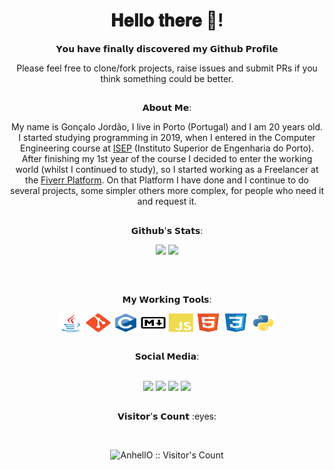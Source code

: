 <div align="center">
<h1> 𝐇𝐞𝐥𝐥𝐨 𝐭𝐡𝐞𝐫𝐞 👋! </h1>
</div>

<div align="center">
<p> 𝗬𝗼𝘂 𝗵𝗮𝘃𝗲 𝗳𝗶𝗻𝗮𝗹𝗹𝘆 𝗱𝗶𝘀𝗰𝗼𝘃𝗲𝗿𝗲𝗱 𝗺𝘆 𝗚𝗶𝘁𝗵𝘂𝗯 𝗣𝗿𝗼𝗳𝗶𝗹𝗲 <p>
Please feel free to clone/fork projects, raise issues and submit PRs if you think something could be better.
</div>

##
 
<div align="center">
<p> 𝗔𝗯𝗼𝘂𝘁 𝗠𝗲: <p>
<p> My name is Gonçalo Jordão, I live in Porto (Portugal) and I am 20 years old. I started studying programming in 2019, when I entered in the Computer Engineering course at <a href="https://www.isep.ipp.pt/" aria-label="ISEP" target="_blank">ISEP</a> (Instituto Superior de Engenharia do Porto). After finishing my 1st year of the course I decided to enter the working world (whilst I continued to study), so I started working as a Freelancer at the <a href="https://fiverr.com/gjordao" aria-label="Fiverr Platform" target="_blank">Fiverr Platform</a>. On that Platform I have done and I continue to do several projects, some simpler others more complex, for people who need it and request it.</p>
</div>

##
 
<div align="center">
<p> 𝗚𝗶𝘁𝗵𝘂𝗯'𝘀 𝗦𝘁𝗮𝘁𝘀: <p>
<img height="180em" src="https://github-readme-stats.vercel.app/api?username=GJordao12&show_icons=true&theme=dark&include_all_commits=true&count_private=true"/>
<img height="180em" src="https://github-readme-stats.vercel.app/api/top-langs/?username=GJordao12&layout=compact&langs_count=7&theme=dark"/>
</div>

##

<div style="display: inline_block" align="center"><br>
  <p> 𝗠𝘆 𝗪𝗼𝗿𝗸𝗶𝗻𝗴 𝗧𝗼𝗼𝗹𝘀: </p>
  <img align="center" alt="Jordao-Java" height="30" width="40" src="https://raw.githubusercontent.com/devicons/devicon/master/icons/java/java-original.svg">
  <img align="center" alt="Jordao-Git" height="30" width="40" src="https://raw.githubusercontent.com/devicons/devicon/master/icons/git/git-original.svg">
  <img align="center" alt="Jordao-C" height="30" width="40" src="https://raw.githubusercontent.com/devicons/devicon/master/icons/c/c-original.svg">
  <img align="center" alt="Jordao-Markdown" height="30" width="40" src="https://raw.githubusercontent.com/devicons/devicon/master/icons/markdown/markdown-original.svg">
  <img align="center" alt="Jordao-Js" height="30" width="40" src="https://raw.githubusercontent.com/devicons/devicon/master/icons/javascript/javascript-plain.svg">
  <img align="center" alt="Jordao-HTML" height="30" width="40" src="https://raw.githubusercontent.com/devicons/devicon/master/icons/html5/html5-original.svg">
  <img align="center" alt="Jordao-CSS" height="30" width="40" src="https://raw.githubusercontent.com/devicons/devicon/master/icons/css3/css3-original.svg">
  <img align="center" alt="Jordao-Python" height="30" width="40" src="https://raw.githubusercontent.com/devicons/devicon/master/icons/python/python-original.svg">
</div>

## 

<div align="center">
<p> 𝗦𝗼𝗰𝗶𝗮𝗹 𝗠𝗲𝗱𝗶𝗮: </p>
</div>

<div style="display: inline_block" align="center"><br> 
  <a href="https://instagram.com/jordao12" target="_blank"><img src="https://img.shields.io/badge/-Instagram-%23E4405F?style=for-the-badge&logo=instagram&logoColor=white" target="_blank"></a>
  <a href = "mailto:mailto:grtjordao782001@gmail.com"><img src="https://img.shields.io/badge/-Gmail-%23333?style=for-the-badge&logo=gmail&logoColor=white" target="_blank"></a>
  <a href="https://www.linkedin.com/in/gon%C3%A7alo-jord%C3%A3o-7a1535121" target="_blank"><img src="https://img.shields.io/badge/-LinkedIn-%230077B5?style=for-the-badge&logo=linkedin&logoColor=white" target="_blank"></a> 
  <a href="https://www.fiverr.com/gjordao" target="_blank"><img src="https://img.shields.io/badge/-Fiverr-%1DBF73?style=for-the-badge&logo=fiverr&logoColor=white" target="_blank"></a> 
</div>

##

<div align="center">
<p> 𝗩𝗶𝘀𝗶𝘁𝗼𝗿'𝘀 𝗖𝗼𝘂𝗻𝘁 :eyes:</p>
</div>

<div align="center"><br> 
<p align="center"><img src="https://profile-counter.glitch.me/{GJordao12}/count.svg" alt="AnhellO :: Visitor's Count" /></p>
</div>
